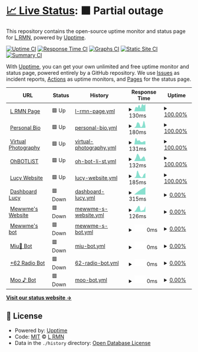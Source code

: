 # [📈 Live Status](https://statuspage.is-a.fun): <!--live status--> **🟧 Partial outage**

This repository contains the open-source uptime monitor and status page for [L RMN](https://statuspage.is-a.fun), powered by [Upptime](https://github.com/upptime/upptime).

[![Uptime CI](https://github.com/lrmn7/statuspage/workflows/Uptime%20CI/badge.svg)](https://github.com/lrmn7/statuspage/actions?query=workflow%3A%22Uptime+CI%22)
[![Response Time CI](https://github.com/lrmn7/statuspage/workflows/Response%20Time%20CI/badge.svg)](https://github.com/lrmn7/statuspage/actions?query=workflow%3A%22Response+Time+CI%22)
[![Graphs CI](https://github.com/lrmn7/statuspage/workflows/Graphs%20CI/badge.svg)](https://github.com/lrmn7/statuspage/actions?query=workflow%3A%22Graphs+CI%22)
[![Static Site CI](https://github.com/lrmn7/statuspage/workflows/Static%20Site%20CI/badge.svg)](https://github.com/lrmn7/statuspage/actions?query=workflow%3A%22Static+Site+CI%22)
[![Summary CI](https://github.com/lrmn7/statuspage/workflows/Summary%20CI/badge.svg)](https://github.com/lrmn7/statuspage/actions?query=workflow%3A%22Summary+CI%22)

With [Upptime](https://upptime.js.org), you can get your own unlimited and free uptime monitor and status page, powered entirely by a GitHub repository. We use [Issues](https://github.com/lrmn7/statuspage/issues) as incident reports, [Actions](https://github.com/lrmn7/statuspage/actions) as uptime monitors, and [Pages](https://statuspage.is-a.fun) for the status page.

<!--start: status pages-->
<!-- This summary is generated by Upptime (https://github.com/upptime/upptime) -->
<!-- Do not edit this manually, your changes will be overwritten -->
<!-- prettier-ignore -->
| URL | Status | History | Response Time | Uptime |
| --- | ------ | ------- | ------------- | ------ |
| <img alt="" src="https://icons.duckduckgo.com/ip3/lrmn.is-a.dev.ico" height="13"> [L RMN Page](https://lrmn.is-a.dev/) | 🟩 Up | [l-rmn-page.yml](https://github.com/lrmn7/statuspage/commits/HEAD/history/l-rmn-page.yml) | <details><summary><img alt="Response time graph" src="./graphs/l-rmn-page/response-time-week.png" height="20"> 130ms</summary><br><a href="https://statuspage.is-a.fun/history/l-rmn-page"><img alt="Response time 188" src="https://img.shields.io/endpoint?url=https%3A%2F%2Fraw.githubusercontent.com%2Flrmn7%2Fstatuspage%2FHEAD%2Fapi%2Fl-rmn-page%2Fresponse-time.json"></a><br><a href="https://statuspage.is-a.fun/history/l-rmn-page"><img alt="24-hour response time 105" src="https://img.shields.io/endpoint?url=https%3A%2F%2Fraw.githubusercontent.com%2Flrmn7%2Fstatuspage%2FHEAD%2Fapi%2Fl-rmn-page%2Fresponse-time-day.json"></a><br><a href="https://statuspage.is-a.fun/history/l-rmn-page"><img alt="7-day response time 130" src="https://img.shields.io/endpoint?url=https%3A%2F%2Fraw.githubusercontent.com%2Flrmn7%2Fstatuspage%2FHEAD%2Fapi%2Fl-rmn-page%2Fresponse-time-week.json"></a><br><a href="https://statuspage.is-a.fun/history/l-rmn-page"><img alt="30-day response time 139" src="https://img.shields.io/endpoint?url=https%3A%2F%2Fraw.githubusercontent.com%2Flrmn7%2Fstatuspage%2FHEAD%2Fapi%2Fl-rmn-page%2Fresponse-time-month.json"></a><br><a href="https://statuspage.is-a.fun/history/l-rmn-page"><img alt="1-year response time 188" src="https://img.shields.io/endpoint?url=https%3A%2F%2Fraw.githubusercontent.com%2Flrmn7%2Fstatuspage%2FHEAD%2Fapi%2Fl-rmn-page%2Fresponse-time-year.json"></a></details> | <details><summary><a href="https://statuspage.is-a.fun/history/l-rmn-page">100.00%</a></summary><a href="https://statuspage.is-a.fun/history/l-rmn-page"><img alt="All-time uptime 99.99%" src="https://img.shields.io/endpoint?url=https%3A%2F%2Fraw.githubusercontent.com%2Flrmn7%2Fstatuspage%2FHEAD%2Fapi%2Fl-rmn-page%2Fuptime.json"></a><br><a href="https://statuspage.is-a.fun/history/l-rmn-page"><img alt="24-hour uptime 100.00%" src="https://img.shields.io/endpoint?url=https%3A%2F%2Fraw.githubusercontent.com%2Flrmn7%2Fstatuspage%2FHEAD%2Fapi%2Fl-rmn-page%2Fuptime-day.json"></a><br><a href="https://statuspage.is-a.fun/history/l-rmn-page"><img alt="7-day uptime 100.00%" src="https://img.shields.io/endpoint?url=https%3A%2F%2Fraw.githubusercontent.com%2Flrmn7%2Fstatuspage%2FHEAD%2Fapi%2Fl-rmn-page%2Fuptime-week.json"></a><br><a href="https://statuspage.is-a.fun/history/l-rmn-page"><img alt="30-day uptime 100.00%" src="https://img.shields.io/endpoint?url=https%3A%2F%2Fraw.githubusercontent.com%2Flrmn7%2Fstatuspage%2FHEAD%2Fapi%2Fl-rmn-page%2Fuptime-month.json"></a><br><a href="https://statuspage.is-a.fun/history/l-rmn-page"><img alt="1-year uptime 99.99%" src="https://img.shields.io/endpoint?url=https%3A%2F%2Fraw.githubusercontent.com%2Flrmn7%2Fstatuspage%2FHEAD%2Fapi%2Fl-rmn-page%2Fuptime-year.json"></a></details>
| <img alt="" src="https://icons.duckduckgo.com/ip3/is-a.fun.ico" height="13"> [Personal Bio](https://is-a.fun/) | 🟩 Up | [personal-bio.yml](https://github.com/lrmn7/statuspage/commits/HEAD/history/personal-bio.yml) | <details><summary><img alt="Response time graph" src="./graphs/personal-bio/response-time-week.png" height="20"> 180ms</summary><br><a href="https://statuspage.is-a.fun/history/personal-bio"><img alt="Response time 189" src="https://img.shields.io/endpoint?url=https%3A%2F%2Fraw.githubusercontent.com%2Flrmn7%2Fstatuspage%2FHEAD%2Fapi%2Fpersonal-bio%2Fresponse-time.json"></a><br><a href="https://statuspage.is-a.fun/history/personal-bio"><img alt="24-hour response time 157" src="https://img.shields.io/endpoint?url=https%3A%2F%2Fraw.githubusercontent.com%2Flrmn7%2Fstatuspage%2FHEAD%2Fapi%2Fpersonal-bio%2Fresponse-time-day.json"></a><br><a href="https://statuspage.is-a.fun/history/personal-bio"><img alt="7-day response time 180" src="https://img.shields.io/endpoint?url=https%3A%2F%2Fraw.githubusercontent.com%2Flrmn7%2Fstatuspage%2FHEAD%2Fapi%2Fpersonal-bio%2Fresponse-time-week.json"></a><br><a href="https://statuspage.is-a.fun/history/personal-bio"><img alt="30-day response time 162" src="https://img.shields.io/endpoint?url=https%3A%2F%2Fraw.githubusercontent.com%2Flrmn7%2Fstatuspage%2FHEAD%2Fapi%2Fpersonal-bio%2Fresponse-time-month.json"></a><br><a href="https://statuspage.is-a.fun/history/personal-bio"><img alt="1-year response time 189" src="https://img.shields.io/endpoint?url=https%3A%2F%2Fraw.githubusercontent.com%2Flrmn7%2Fstatuspage%2FHEAD%2Fapi%2Fpersonal-bio%2Fresponse-time-year.json"></a></details> | <details><summary><a href="https://statuspage.is-a.fun/history/personal-bio">100.00%</a></summary><a href="https://statuspage.is-a.fun/history/personal-bio"><img alt="All-time uptime 100.00%" src="https://img.shields.io/endpoint?url=https%3A%2F%2Fraw.githubusercontent.com%2Flrmn7%2Fstatuspage%2FHEAD%2Fapi%2Fpersonal-bio%2Fuptime.json"></a><br><a href="https://statuspage.is-a.fun/history/personal-bio"><img alt="24-hour uptime 100.00%" src="https://img.shields.io/endpoint?url=https%3A%2F%2Fraw.githubusercontent.com%2Flrmn7%2Fstatuspage%2FHEAD%2Fapi%2Fpersonal-bio%2Fuptime-day.json"></a><br><a href="https://statuspage.is-a.fun/history/personal-bio"><img alt="7-day uptime 100.00%" src="https://img.shields.io/endpoint?url=https%3A%2F%2Fraw.githubusercontent.com%2Flrmn7%2Fstatuspage%2FHEAD%2Fapi%2Fpersonal-bio%2Fuptime-week.json"></a><br><a href="https://statuspage.is-a.fun/history/personal-bio"><img alt="30-day uptime 99.99%" src="https://img.shields.io/endpoint?url=https%3A%2F%2Fraw.githubusercontent.com%2Flrmn7%2Fstatuspage%2FHEAD%2Fapi%2Fpersonal-bio%2Fuptime-month.json"></a><br><a href="https://statuspage.is-a.fun/history/personal-bio"><img alt="1-year uptime 100.00%" src="https://img.shields.io/endpoint?url=https%3A%2F%2Fraw.githubusercontent.com%2Flrmn7%2Fstatuspage%2FHEAD%2Fapi%2Fpersonal-bio%2Fuptime-year.json"></a></details>
| <img alt="" src="https://icons.duckduckgo.com/ip3/lrmn-vp.site.ico" height="13"> [Virtual Photography](https://lrmn-vp.site/) | 🟩 Up | [virtual-photography.yml](https://github.com/lrmn7/statuspage/commits/HEAD/history/virtual-photography.yml) | <details><summary><img alt="Response time graph" src="./graphs/virtual-photography/response-time-week.png" height="20"> 131ms</summary><br><a href="https://statuspage.is-a.fun/history/virtual-photography"><img alt="Response time 152" src="https://img.shields.io/endpoint?url=https%3A%2F%2Fraw.githubusercontent.com%2Flrmn7%2Fstatuspage%2FHEAD%2Fapi%2Fvirtual-photography%2Fresponse-time.json"></a><br><a href="https://statuspage.is-a.fun/history/virtual-photography"><img alt="24-hour response time 164" src="https://img.shields.io/endpoint?url=https%3A%2F%2Fraw.githubusercontent.com%2Flrmn7%2Fstatuspage%2FHEAD%2Fapi%2Fvirtual-photography%2Fresponse-time-day.json"></a><br><a href="https://statuspage.is-a.fun/history/virtual-photography"><img alt="7-day response time 131" src="https://img.shields.io/endpoint?url=https%3A%2F%2Fraw.githubusercontent.com%2Flrmn7%2Fstatuspage%2FHEAD%2Fapi%2Fvirtual-photography%2Fresponse-time-week.json"></a><br><a href="https://statuspage.is-a.fun/history/virtual-photography"><img alt="30-day response time 158" src="https://img.shields.io/endpoint?url=https%3A%2F%2Fraw.githubusercontent.com%2Flrmn7%2Fstatuspage%2FHEAD%2Fapi%2Fvirtual-photography%2Fresponse-time-month.json"></a><br><a href="https://statuspage.is-a.fun/history/virtual-photography"><img alt="1-year response time 152" src="https://img.shields.io/endpoint?url=https%3A%2F%2Fraw.githubusercontent.com%2Flrmn7%2Fstatuspage%2FHEAD%2Fapi%2Fvirtual-photography%2Fresponse-time-year.json"></a></details> | <details><summary><a href="https://statuspage.is-a.fun/history/virtual-photography">100.00%</a></summary><a href="https://statuspage.is-a.fun/history/virtual-photography"><img alt="All-time uptime 100.00%" src="https://img.shields.io/endpoint?url=https%3A%2F%2Fraw.githubusercontent.com%2Flrmn7%2Fstatuspage%2FHEAD%2Fapi%2Fvirtual-photography%2Fuptime.json"></a><br><a href="https://statuspage.is-a.fun/history/virtual-photography"><img alt="24-hour uptime 100.00%" src="https://img.shields.io/endpoint?url=https%3A%2F%2Fraw.githubusercontent.com%2Flrmn7%2Fstatuspage%2FHEAD%2Fapi%2Fvirtual-photography%2Fuptime-day.json"></a><br><a href="https://statuspage.is-a.fun/history/virtual-photography"><img alt="7-day uptime 100.00%" src="https://img.shields.io/endpoint?url=https%3A%2F%2Fraw.githubusercontent.com%2Flrmn7%2Fstatuspage%2FHEAD%2Fapi%2Fvirtual-photography%2Fuptime-week.json"></a><br><a href="https://statuspage.is-a.fun/history/virtual-photography"><img alt="30-day uptime 99.99%" src="https://img.shields.io/endpoint?url=https%3A%2F%2Fraw.githubusercontent.com%2Flrmn7%2Fstatuspage%2FHEAD%2Fapi%2Fvirtual-photography%2Fuptime-month.json"></a><br><a href="https://statuspage.is-a.fun/history/virtual-photography"><img alt="1-year uptime 100.00%" src="https://img.shields.io/endpoint?url=https%3A%2F%2Fraw.githubusercontent.com%2Flrmn7%2Fstatuspage%2FHEAD%2Fapi%2Fvirtual-photography%2Fuptime-year.json"></a></details>
| <img alt="" src="https://icons.duckduckgo.com/ip3/ohbot.is-a.fun.ico" height="13"> [OhBOTLiST](https://ohbot.is-a.fun/) | 🟩 Up | [oh-bot-li-st.yml](https://github.com/lrmn7/statuspage/commits/HEAD/history/oh-bot-li-st.yml) | <details><summary><img alt="Response time graph" src="./graphs/oh-bot-li-st/response-time-week.png" height="20"> 132ms</summary><br><a href="https://statuspage.is-a.fun/history/oh-bot-li-st"><img alt="Response time 417" src="https://img.shields.io/endpoint?url=https%3A%2F%2Fraw.githubusercontent.com%2Flrmn7%2Fstatuspage%2FHEAD%2Fapi%2Foh-bot-li-st%2Fresponse-time.json"></a><br><a href="https://statuspage.is-a.fun/history/oh-bot-li-st"><img alt="24-hour response time 157" src="https://img.shields.io/endpoint?url=https%3A%2F%2Fraw.githubusercontent.com%2Flrmn7%2Fstatuspage%2FHEAD%2Fapi%2Foh-bot-li-st%2Fresponse-time-day.json"></a><br><a href="https://statuspage.is-a.fun/history/oh-bot-li-st"><img alt="7-day response time 132" src="https://img.shields.io/endpoint?url=https%3A%2F%2Fraw.githubusercontent.com%2Flrmn7%2Fstatuspage%2FHEAD%2Fapi%2Foh-bot-li-st%2Fresponse-time-week.json"></a><br><a href="https://statuspage.is-a.fun/history/oh-bot-li-st"><img alt="30-day response time 148" src="https://img.shields.io/endpoint?url=https%3A%2F%2Fraw.githubusercontent.com%2Flrmn7%2Fstatuspage%2FHEAD%2Fapi%2Foh-bot-li-st%2Fresponse-time-month.json"></a><br><a href="https://statuspage.is-a.fun/history/oh-bot-li-st"><img alt="1-year response time 417" src="https://img.shields.io/endpoint?url=https%3A%2F%2Fraw.githubusercontent.com%2Flrmn7%2Fstatuspage%2FHEAD%2Fapi%2Foh-bot-li-st%2Fresponse-time-year.json"></a></details> | <details><summary><a href="https://statuspage.is-a.fun/history/oh-bot-li-st">100.00%</a></summary><a href="https://statuspage.is-a.fun/history/oh-bot-li-st"><img alt="All-time uptime 69.02%" src="https://img.shields.io/endpoint?url=https%3A%2F%2Fraw.githubusercontent.com%2Flrmn7%2Fstatuspage%2FHEAD%2Fapi%2Foh-bot-li-st%2Fuptime.json"></a><br><a href="https://statuspage.is-a.fun/history/oh-bot-li-st"><img alt="24-hour uptime 100.00%" src="https://img.shields.io/endpoint?url=https%3A%2F%2Fraw.githubusercontent.com%2Flrmn7%2Fstatuspage%2FHEAD%2Fapi%2Foh-bot-li-st%2Fuptime-day.json"></a><br><a href="https://statuspage.is-a.fun/history/oh-bot-li-st"><img alt="7-day uptime 100.00%" src="https://img.shields.io/endpoint?url=https%3A%2F%2Fraw.githubusercontent.com%2Flrmn7%2Fstatuspage%2FHEAD%2Fapi%2Foh-bot-li-st%2Fuptime-week.json"></a><br><a href="https://statuspage.is-a.fun/history/oh-bot-li-st"><img alt="30-day uptime 100.00%" src="https://img.shields.io/endpoint?url=https%3A%2F%2Fraw.githubusercontent.com%2Flrmn7%2Fstatuspage%2FHEAD%2Fapi%2Foh-bot-li-st%2Fuptime-month.json"></a><br><a href="https://statuspage.is-a.fun/history/oh-bot-li-st"><img alt="1-year uptime 69.02%" src="https://img.shields.io/endpoint?url=https%3A%2F%2Fraw.githubusercontent.com%2Flrmn7%2Fstatuspage%2FHEAD%2Fapi%2Foh-bot-li-st%2Fuptime-year.json"></a></details>
| <img alt="" src="https://icons.duckduckgo.com/ip3/lucy.is-a.fun.ico" height="13"> [Lucy Website](https://lucy.is-a.fun/) | 🟩 Up | [lucy-website.yml](https://github.com/lrmn7/statuspage/commits/HEAD/history/lucy-website.yml) | <details><summary><img alt="Response time graph" src="./graphs/lucy-website/response-time-week.png" height="20"> 185ms</summary><br><a href="https://statuspage.is-a.fun/history/lucy-website"><img alt="Response time 203" src="https://img.shields.io/endpoint?url=https%3A%2F%2Fraw.githubusercontent.com%2Flrmn7%2Fstatuspage%2FHEAD%2Fapi%2Flucy-website%2Fresponse-time.json"></a><br><a href="https://statuspage.is-a.fun/history/lucy-website"><img alt="24-hour response time 186" src="https://img.shields.io/endpoint?url=https%3A%2F%2Fraw.githubusercontent.com%2Flrmn7%2Fstatuspage%2FHEAD%2Fapi%2Flucy-website%2Fresponse-time-day.json"></a><br><a href="https://statuspage.is-a.fun/history/lucy-website"><img alt="7-day response time 185" src="https://img.shields.io/endpoint?url=https%3A%2F%2Fraw.githubusercontent.com%2Flrmn7%2Fstatuspage%2FHEAD%2Fapi%2Flucy-website%2Fresponse-time-week.json"></a><br><a href="https://statuspage.is-a.fun/history/lucy-website"><img alt="30-day response time 168" src="https://img.shields.io/endpoint?url=https%3A%2F%2Fraw.githubusercontent.com%2Flrmn7%2Fstatuspage%2FHEAD%2Fapi%2Flucy-website%2Fresponse-time-month.json"></a><br><a href="https://statuspage.is-a.fun/history/lucy-website"><img alt="1-year response time 203" src="https://img.shields.io/endpoint?url=https%3A%2F%2Fraw.githubusercontent.com%2Flrmn7%2Fstatuspage%2FHEAD%2Fapi%2Flucy-website%2Fresponse-time-year.json"></a></details> | <details><summary><a href="https://statuspage.is-a.fun/history/lucy-website">100.00%</a></summary><a href="https://statuspage.is-a.fun/history/lucy-website"><img alt="All-time uptime 99.99%" src="https://img.shields.io/endpoint?url=https%3A%2F%2Fraw.githubusercontent.com%2Flrmn7%2Fstatuspage%2FHEAD%2Fapi%2Flucy-website%2Fuptime.json"></a><br><a href="https://statuspage.is-a.fun/history/lucy-website"><img alt="24-hour uptime 100.00%" src="https://img.shields.io/endpoint?url=https%3A%2F%2Fraw.githubusercontent.com%2Flrmn7%2Fstatuspage%2FHEAD%2Fapi%2Flucy-website%2Fuptime-day.json"></a><br><a href="https://statuspage.is-a.fun/history/lucy-website"><img alt="7-day uptime 100.00%" src="https://img.shields.io/endpoint?url=https%3A%2F%2Fraw.githubusercontent.com%2Flrmn7%2Fstatuspage%2FHEAD%2Fapi%2Flucy-website%2Fuptime-week.json"></a><br><a href="https://statuspage.is-a.fun/history/lucy-website"><img alt="30-day uptime 100.00%" src="https://img.shields.io/endpoint?url=https%3A%2F%2Fraw.githubusercontent.com%2Flrmn7%2Fstatuspage%2FHEAD%2Fapi%2Flucy-website%2Fuptime-month.json"></a><br><a href="https://statuspage.is-a.fun/history/lucy-website"><img alt="1-year uptime 99.99%" src="https://img.shields.io/endpoint?url=https%3A%2F%2Fraw.githubusercontent.com%2Flrmn7%2Fstatuspage%2FHEAD%2Fapi%2Flucy-website%2Fuptime-year.json"></a></details>
| <img alt="" src="https://icons.duckduckgo.com/ip3/dash-lucy.is-a.fun.ico" height="13"> [Dashboard Lucy](https://dash-lucy.is-a.fun/) | 🟥 Down | [dashboard-lucy.yml](https://github.com/lrmn7/statuspage/commits/HEAD/history/dashboard-lucy.yml) | <details><summary><img alt="Response time graph" src="./graphs/dashboard-lucy/response-time-week.png" height="20"> 315ms</summary><br><a href="https://statuspage.is-a.fun/history/dashboard-lucy"><img alt="Response time 751" src="https://img.shields.io/endpoint?url=https%3A%2F%2Fraw.githubusercontent.com%2Flrmn7%2Fstatuspage%2FHEAD%2Fapi%2Fdashboard-lucy%2Fresponse-time.json"></a><br><a href="https://statuspage.is-a.fun/history/dashboard-lucy"><img alt="24-hour response time 0" src="https://img.shields.io/endpoint?url=https%3A%2F%2Fraw.githubusercontent.com%2Flrmn7%2Fstatuspage%2FHEAD%2Fapi%2Fdashboard-lucy%2Fresponse-time-day.json"></a><br><a href="https://statuspage.is-a.fun/history/dashboard-lucy"><img alt="7-day response time 315" src="https://img.shields.io/endpoint?url=https%3A%2F%2Fraw.githubusercontent.com%2Flrmn7%2Fstatuspage%2FHEAD%2Fapi%2Fdashboard-lucy%2Fresponse-time-week.json"></a><br><a href="https://statuspage.is-a.fun/history/dashboard-lucy"><img alt="30-day response time 804" src="https://img.shields.io/endpoint?url=https%3A%2F%2Fraw.githubusercontent.com%2Flrmn7%2Fstatuspage%2FHEAD%2Fapi%2Fdashboard-lucy%2Fresponse-time-month.json"></a><br><a href="https://statuspage.is-a.fun/history/dashboard-lucy"><img alt="1-year response time 751" src="https://img.shields.io/endpoint?url=https%3A%2F%2Fraw.githubusercontent.com%2Flrmn7%2Fstatuspage%2FHEAD%2Fapi%2Fdashboard-lucy%2Fresponse-time-year.json"></a></details> | <details><summary><a href="https://statuspage.is-a.fun/history/dashboard-lucy">0.00%</a></summary><a href="https://statuspage.is-a.fun/history/dashboard-lucy"><img alt="All-time uptime 81.39%" src="https://img.shields.io/endpoint?url=https%3A%2F%2Fraw.githubusercontent.com%2Flrmn7%2Fstatuspage%2FHEAD%2Fapi%2Fdashboard-lucy%2Fuptime.json"></a><br><a href="https://statuspage.is-a.fun/history/dashboard-lucy"><img alt="24-hour uptime 0.00%" src="https://img.shields.io/endpoint?url=https%3A%2F%2Fraw.githubusercontent.com%2Flrmn7%2Fstatuspage%2FHEAD%2Fapi%2Fdashboard-lucy%2Fuptime-day.json"></a><br><a href="https://statuspage.is-a.fun/history/dashboard-lucy"><img alt="7-day uptime 0.00%" src="https://img.shields.io/endpoint?url=https%3A%2F%2Fraw.githubusercontent.com%2Flrmn7%2Fstatuspage%2FHEAD%2Fapi%2Fdashboard-lucy%2Fuptime-week.json"></a><br><a href="https://statuspage.is-a.fun/history/dashboard-lucy"><img alt="30-day uptime 43.40%" src="https://img.shields.io/endpoint?url=https%3A%2F%2Fraw.githubusercontent.com%2Flrmn7%2Fstatuspage%2FHEAD%2Fapi%2Fdashboard-lucy%2Fuptime-month.json"></a><br><a href="https://statuspage.is-a.fun/history/dashboard-lucy"><img alt="1-year uptime 81.39%" src="https://img.shields.io/endpoint?url=https%3A%2F%2Fraw.githubusercontent.com%2Flrmn7%2Fstatuspage%2FHEAD%2Fapi%2Fdashboard-lucy%2Fuptime-year.json"></a></details>
| <img alt="" src="https://icons.duckduckgo.com/ip3/meww.me.ico" height="13"> [Mewwme's Website](https://meww.me/) | 🟥 Down | [mewwme-s-website.yml](https://github.com/lrmn7/statuspage/commits/HEAD/history/mewwme-s-website.yml) | <details><summary><img alt="Response time graph" src="./graphs/mewwme-s-website/response-time-week.png" height="20"> 126ms</summary><br><a href="https://statuspage.is-a.fun/history/mewwme-s-website"><img alt="Response time 154" src="https://img.shields.io/endpoint?url=https%3A%2F%2Fraw.githubusercontent.com%2Flrmn7%2Fstatuspage%2FHEAD%2Fapi%2Fmewwme-s-website%2Fresponse-time.json"></a><br><a href="https://statuspage.is-a.fun/history/mewwme-s-website"><img alt="24-hour response time 190" src="https://img.shields.io/endpoint?url=https%3A%2F%2Fraw.githubusercontent.com%2Flrmn7%2Fstatuspage%2FHEAD%2Fapi%2Fmewwme-s-website%2Fresponse-time-day.json"></a><br><a href="https://statuspage.is-a.fun/history/mewwme-s-website"><img alt="7-day response time 126" src="https://img.shields.io/endpoint?url=https%3A%2F%2Fraw.githubusercontent.com%2Flrmn7%2Fstatuspage%2FHEAD%2Fapi%2Fmewwme-s-website%2Fresponse-time-week.json"></a><br><a href="https://statuspage.is-a.fun/history/mewwme-s-website"><img alt="30-day response time 134" src="https://img.shields.io/endpoint?url=https%3A%2F%2Fraw.githubusercontent.com%2Flrmn7%2Fstatuspage%2FHEAD%2Fapi%2Fmewwme-s-website%2Fresponse-time-month.json"></a><br><a href="https://statuspage.is-a.fun/history/mewwme-s-website"><img alt="1-year response time 154" src="https://img.shields.io/endpoint?url=https%3A%2F%2Fraw.githubusercontent.com%2Flrmn7%2Fstatuspage%2FHEAD%2Fapi%2Fmewwme-s-website%2Fresponse-time-year.json"></a></details> | <details><summary><a href="https://statuspage.is-a.fun/history/mewwme-s-website">0.00%</a></summary><a href="https://statuspage.is-a.fun/history/mewwme-s-website"><img alt="All-time uptime 40.13%" src="https://img.shields.io/endpoint?url=https%3A%2F%2Fraw.githubusercontent.com%2Flrmn7%2Fstatuspage%2FHEAD%2Fapi%2Fmewwme-s-website%2Fuptime.json"></a><br><a href="https://statuspage.is-a.fun/history/mewwme-s-website"><img alt="24-hour uptime 0.00%" src="https://img.shields.io/endpoint?url=https%3A%2F%2Fraw.githubusercontent.com%2Flrmn7%2Fstatuspage%2FHEAD%2Fapi%2Fmewwme-s-website%2Fuptime-day.json"></a><br><a href="https://statuspage.is-a.fun/history/mewwme-s-website"><img alt="7-day uptime 0.00%" src="https://img.shields.io/endpoint?url=https%3A%2F%2Fraw.githubusercontent.com%2Flrmn7%2Fstatuspage%2FHEAD%2Fapi%2Fmewwme-s-website%2Fuptime-week.json"></a><br><a href="https://statuspage.is-a.fun/history/mewwme-s-website"><img alt="30-day uptime 0.00%" src="https://img.shields.io/endpoint?url=https%3A%2F%2Fraw.githubusercontent.com%2Flrmn7%2Fstatuspage%2FHEAD%2Fapi%2Fmewwme-s-website%2Fuptime-month.json"></a><br><a href="https://statuspage.is-a.fun/history/mewwme-s-website"><img alt="1-year uptime 40.13%" src="https://img.shields.io/endpoint?url=https%3A%2F%2Fraw.githubusercontent.com%2Flrmn7%2Fstatuspage%2FHEAD%2Fapi%2Fmewwme-s-website%2Fuptime-year.json"></a></details>
| <img alt="" src="https://icons.duckduckgo.com/ip3/168.119.88.145.ico" height="13"> [Mewwme's bot](http://168.119.88.145:3026) | 🟥 Down | [mewwme-s-bot.yml](https://github.com/lrmn7/statuspage/commits/HEAD/history/mewwme-s-bot.yml) | <details><summary><img alt="Response time graph" src="./graphs/mewwme-s-bot/response-time-week.png" height="20"> 0ms</summary><br><a href="https://statuspage.is-a.fun/history/mewwme-s-bot"><img alt="Response time 235" src="https://img.shields.io/endpoint?url=https%3A%2F%2Fraw.githubusercontent.com%2Flrmn7%2Fstatuspage%2FHEAD%2Fapi%2Fmewwme-s-bot%2Fresponse-time.json"></a><br><a href="https://statuspage.is-a.fun/history/mewwme-s-bot"><img alt="24-hour response time 0" src="https://img.shields.io/endpoint?url=https%3A%2F%2Fraw.githubusercontent.com%2Flrmn7%2Fstatuspage%2FHEAD%2Fapi%2Fmewwme-s-bot%2Fresponse-time-day.json"></a><br><a href="https://statuspage.is-a.fun/history/mewwme-s-bot"><img alt="7-day response time 0" src="https://img.shields.io/endpoint?url=https%3A%2F%2Fraw.githubusercontent.com%2Flrmn7%2Fstatuspage%2FHEAD%2Fapi%2Fmewwme-s-bot%2Fresponse-time-week.json"></a><br><a href="https://statuspage.is-a.fun/history/mewwme-s-bot"><img alt="30-day response time 0" src="https://img.shields.io/endpoint?url=https%3A%2F%2Fraw.githubusercontent.com%2Flrmn7%2Fstatuspage%2FHEAD%2Fapi%2Fmewwme-s-bot%2Fresponse-time-month.json"></a><br><a href="https://statuspage.is-a.fun/history/mewwme-s-bot"><img alt="1-year response time 235" src="https://img.shields.io/endpoint?url=https%3A%2F%2Fraw.githubusercontent.com%2Flrmn7%2Fstatuspage%2FHEAD%2Fapi%2Fmewwme-s-bot%2Fresponse-time-year.json"></a></details> | <details><summary><a href="https://statuspage.is-a.fun/history/mewwme-s-bot">0.00%</a></summary><a href="https://statuspage.is-a.fun/history/mewwme-s-bot"><img alt="All-time uptime 13.97%" src="https://img.shields.io/endpoint?url=https%3A%2F%2Fraw.githubusercontent.com%2Flrmn7%2Fstatuspage%2FHEAD%2Fapi%2Fmewwme-s-bot%2Fuptime.json"></a><br><a href="https://statuspage.is-a.fun/history/mewwme-s-bot"><img alt="24-hour uptime 0.00%" src="https://img.shields.io/endpoint?url=https%3A%2F%2Fraw.githubusercontent.com%2Flrmn7%2Fstatuspage%2FHEAD%2Fapi%2Fmewwme-s-bot%2Fuptime-day.json"></a><br><a href="https://statuspage.is-a.fun/history/mewwme-s-bot"><img alt="7-day uptime 0.00%" src="https://img.shields.io/endpoint?url=https%3A%2F%2Fraw.githubusercontent.com%2Flrmn7%2Fstatuspage%2FHEAD%2Fapi%2Fmewwme-s-bot%2Fuptime-week.json"></a><br><a href="https://statuspage.is-a.fun/history/mewwme-s-bot"><img alt="30-day uptime 0.00%" src="https://img.shields.io/endpoint?url=https%3A%2F%2Fraw.githubusercontent.com%2Flrmn7%2Fstatuspage%2FHEAD%2Fapi%2Fmewwme-s-bot%2Fuptime-month.json"></a><br><a href="https://statuspage.is-a.fun/history/mewwme-s-bot"><img alt="1-year uptime 13.97%" src="https://img.shields.io/endpoint?url=https%3A%2F%2Fraw.githubusercontent.com%2Flrmn7%2Fstatuspage%2FHEAD%2Fapi%2Fmewwme-s-bot%2Fuptime-year.json"></a></details>
| <img alt="" src="https://icons.duckduckgo.com/ip3/168.119.88.145.ico" height="13"> [Miu🌛 Bot](http://168.119.88.145:3013) | 🟥 Down | [miu-bot.yml](https://github.com/lrmn7/statuspage/commits/HEAD/history/miu-bot.yml) | <details><summary><img alt="Response time graph" src="./graphs/miu-bot/response-time-week.png" height="20"> 0ms</summary><br><a href="https://statuspage.is-a.fun/history/miu-bot"><img alt="Response time 213" src="https://img.shields.io/endpoint?url=https%3A%2F%2Fraw.githubusercontent.com%2Flrmn7%2Fstatuspage%2FHEAD%2Fapi%2Fmiu-bot%2Fresponse-time.json"></a><br><a href="https://statuspage.is-a.fun/history/miu-bot"><img alt="24-hour response time 0" src="https://img.shields.io/endpoint?url=https%3A%2F%2Fraw.githubusercontent.com%2Flrmn7%2Fstatuspage%2FHEAD%2Fapi%2Fmiu-bot%2Fresponse-time-day.json"></a><br><a href="https://statuspage.is-a.fun/history/miu-bot"><img alt="7-day response time 0" src="https://img.shields.io/endpoint?url=https%3A%2F%2Fraw.githubusercontent.com%2Flrmn7%2Fstatuspage%2FHEAD%2Fapi%2Fmiu-bot%2Fresponse-time-week.json"></a><br><a href="https://statuspage.is-a.fun/history/miu-bot"><img alt="30-day response time 0" src="https://img.shields.io/endpoint?url=https%3A%2F%2Fraw.githubusercontent.com%2Flrmn7%2Fstatuspage%2FHEAD%2Fapi%2Fmiu-bot%2Fresponse-time-month.json"></a><br><a href="https://statuspage.is-a.fun/history/miu-bot"><img alt="1-year response time 213" src="https://img.shields.io/endpoint?url=https%3A%2F%2Fraw.githubusercontent.com%2Flrmn7%2Fstatuspage%2FHEAD%2Fapi%2Fmiu-bot%2Fresponse-time-year.json"></a></details> | <details><summary><a href="https://statuspage.is-a.fun/history/miu-bot">0.00%</a></summary><a href="https://statuspage.is-a.fun/history/miu-bot"><img alt="All-time uptime 14.31%" src="https://img.shields.io/endpoint?url=https%3A%2F%2Fraw.githubusercontent.com%2Flrmn7%2Fstatuspage%2FHEAD%2Fapi%2Fmiu-bot%2Fuptime.json"></a><br><a href="https://statuspage.is-a.fun/history/miu-bot"><img alt="24-hour uptime 0.00%" src="https://img.shields.io/endpoint?url=https%3A%2F%2Fraw.githubusercontent.com%2Flrmn7%2Fstatuspage%2FHEAD%2Fapi%2Fmiu-bot%2Fuptime-day.json"></a><br><a href="https://statuspage.is-a.fun/history/miu-bot"><img alt="7-day uptime 0.00%" src="https://img.shields.io/endpoint?url=https%3A%2F%2Fraw.githubusercontent.com%2Flrmn7%2Fstatuspage%2FHEAD%2Fapi%2Fmiu-bot%2Fuptime-week.json"></a><br><a href="https://statuspage.is-a.fun/history/miu-bot"><img alt="30-day uptime 0.00%" src="https://img.shields.io/endpoint?url=https%3A%2F%2Fraw.githubusercontent.com%2Flrmn7%2Fstatuspage%2FHEAD%2Fapi%2Fmiu-bot%2Fuptime-month.json"></a><br><a href="https://statuspage.is-a.fun/history/miu-bot"><img alt="1-year uptime 14.31%" src="https://img.shields.io/endpoint?url=https%3A%2F%2Fraw.githubusercontent.com%2Flrmn7%2Fstatuspage%2FHEAD%2Fapi%2Fmiu-bot%2Fuptime-year.json"></a></details>
| <img alt="" src="https://icons.duckduckgo.com/ip3/168.119.88.145.ico" height="13"> [+62 Radio Bot](http://168.119.88.145:3014) | 🟥 Down | [62-radio-bot.yml](https://github.com/lrmn7/statuspage/commits/HEAD/history/62-radio-bot.yml) | <details><summary><img alt="Response time graph" src="./graphs/62-radio-bot/response-time-week.png" height="20"> 0ms</summary><br><a href="https://statuspage.is-a.fun/history/62-radio-bot"><img alt="Response time 229" src="https://img.shields.io/endpoint?url=https%3A%2F%2Fraw.githubusercontent.com%2Flrmn7%2Fstatuspage%2FHEAD%2Fapi%2F62-radio-bot%2Fresponse-time.json"></a><br><a href="https://statuspage.is-a.fun/history/62-radio-bot"><img alt="24-hour response time 0" src="https://img.shields.io/endpoint?url=https%3A%2F%2Fraw.githubusercontent.com%2Flrmn7%2Fstatuspage%2FHEAD%2Fapi%2F62-radio-bot%2Fresponse-time-day.json"></a><br><a href="https://statuspage.is-a.fun/history/62-radio-bot"><img alt="7-day response time 0" src="https://img.shields.io/endpoint?url=https%3A%2F%2Fraw.githubusercontent.com%2Flrmn7%2Fstatuspage%2FHEAD%2Fapi%2F62-radio-bot%2Fresponse-time-week.json"></a><br><a href="https://statuspage.is-a.fun/history/62-radio-bot"><img alt="30-day response time 0" src="https://img.shields.io/endpoint?url=https%3A%2F%2Fraw.githubusercontent.com%2Flrmn7%2Fstatuspage%2FHEAD%2Fapi%2F62-radio-bot%2Fresponse-time-month.json"></a><br><a href="https://statuspage.is-a.fun/history/62-radio-bot"><img alt="1-year response time 229" src="https://img.shields.io/endpoint?url=https%3A%2F%2Fraw.githubusercontent.com%2Flrmn7%2Fstatuspage%2FHEAD%2Fapi%2F62-radio-bot%2Fresponse-time-year.json"></a></details> | <details><summary><a href="https://statuspage.is-a.fun/history/62-radio-bot">0.00%</a></summary><a href="https://statuspage.is-a.fun/history/62-radio-bot"><img alt="All-time uptime 14.30%" src="https://img.shields.io/endpoint?url=https%3A%2F%2Fraw.githubusercontent.com%2Flrmn7%2Fstatuspage%2FHEAD%2Fapi%2F62-radio-bot%2Fuptime.json"></a><br><a href="https://statuspage.is-a.fun/history/62-radio-bot"><img alt="24-hour uptime 0.00%" src="https://img.shields.io/endpoint?url=https%3A%2F%2Fraw.githubusercontent.com%2Flrmn7%2Fstatuspage%2FHEAD%2Fapi%2F62-radio-bot%2Fuptime-day.json"></a><br><a href="https://statuspage.is-a.fun/history/62-radio-bot"><img alt="7-day uptime 0.00%" src="https://img.shields.io/endpoint?url=https%3A%2F%2Fraw.githubusercontent.com%2Flrmn7%2Fstatuspage%2FHEAD%2Fapi%2F62-radio-bot%2Fuptime-week.json"></a><br><a href="https://statuspage.is-a.fun/history/62-radio-bot"><img alt="30-day uptime 0.00%" src="https://img.shields.io/endpoint?url=https%3A%2F%2Fraw.githubusercontent.com%2Flrmn7%2Fstatuspage%2FHEAD%2Fapi%2F62-radio-bot%2Fuptime-month.json"></a><br><a href="https://statuspage.is-a.fun/history/62-radio-bot"><img alt="1-year uptime 14.30%" src="https://img.shields.io/endpoint?url=https%3A%2F%2Fraw.githubusercontent.com%2Flrmn7%2Fstatuspage%2FHEAD%2Fapi%2F62-radio-bot%2Fuptime-year.json"></a></details>
| <img alt="" src="https://icons.duckduckgo.com/ip3/168.119.88.145.ico" height="13"> [Moo ♪ Bot](http://168.119.88.145:3022) | 🟥 Down | [moo-bot.yml](https://github.com/lrmn7/statuspage/commits/HEAD/history/moo-bot.yml) | <details><summary><img alt="Response time graph" src="./graphs/moo-bot/response-time-week.png" height="20"> 0ms</summary><br><a href="https://statuspage.is-a.fun/history/moo-bot"><img alt="Response time 219" src="https://img.shields.io/endpoint?url=https%3A%2F%2Fraw.githubusercontent.com%2Flrmn7%2Fstatuspage%2FHEAD%2Fapi%2Fmoo-bot%2Fresponse-time.json"></a><br><a href="https://statuspage.is-a.fun/history/moo-bot"><img alt="24-hour response time 0" src="https://img.shields.io/endpoint?url=https%3A%2F%2Fraw.githubusercontent.com%2Flrmn7%2Fstatuspage%2FHEAD%2Fapi%2Fmoo-bot%2Fresponse-time-day.json"></a><br><a href="https://statuspage.is-a.fun/history/moo-bot"><img alt="7-day response time 0" src="https://img.shields.io/endpoint?url=https%3A%2F%2Fraw.githubusercontent.com%2Flrmn7%2Fstatuspage%2FHEAD%2Fapi%2Fmoo-bot%2Fresponse-time-week.json"></a><br><a href="https://statuspage.is-a.fun/history/moo-bot"><img alt="30-day response time 0" src="https://img.shields.io/endpoint?url=https%3A%2F%2Fraw.githubusercontent.com%2Flrmn7%2Fstatuspage%2FHEAD%2Fapi%2Fmoo-bot%2Fresponse-time-month.json"></a><br><a href="https://statuspage.is-a.fun/history/moo-bot"><img alt="1-year response time 219" src="https://img.shields.io/endpoint?url=https%3A%2F%2Fraw.githubusercontent.com%2Flrmn7%2Fstatuspage%2FHEAD%2Fapi%2Fmoo-bot%2Fresponse-time-year.json"></a></details> | <details><summary><a href="https://statuspage.is-a.fun/history/moo-bot">0.00%</a></summary><a href="https://statuspage.is-a.fun/history/moo-bot"><img alt="All-time uptime 14.32%" src="https://img.shields.io/endpoint?url=https%3A%2F%2Fraw.githubusercontent.com%2Flrmn7%2Fstatuspage%2FHEAD%2Fapi%2Fmoo-bot%2Fuptime.json"></a><br><a href="https://statuspage.is-a.fun/history/moo-bot"><img alt="24-hour uptime 0.00%" src="https://img.shields.io/endpoint?url=https%3A%2F%2Fraw.githubusercontent.com%2Flrmn7%2Fstatuspage%2FHEAD%2Fapi%2Fmoo-bot%2Fuptime-day.json"></a><br><a href="https://statuspage.is-a.fun/history/moo-bot"><img alt="7-day uptime 0.00%" src="https://img.shields.io/endpoint?url=https%3A%2F%2Fraw.githubusercontent.com%2Flrmn7%2Fstatuspage%2FHEAD%2Fapi%2Fmoo-bot%2Fuptime-week.json"></a><br><a href="https://statuspage.is-a.fun/history/moo-bot"><img alt="30-day uptime 0.00%" src="https://img.shields.io/endpoint?url=https%3A%2F%2Fraw.githubusercontent.com%2Flrmn7%2Fstatuspage%2FHEAD%2Fapi%2Fmoo-bot%2Fuptime-month.json"></a><br><a href="https://statuspage.is-a.fun/history/moo-bot"><img alt="1-year uptime 14.32%" src="https://img.shields.io/endpoint?url=https%3A%2F%2Fraw.githubusercontent.com%2Flrmn7%2Fstatuspage%2FHEAD%2Fapi%2Fmoo-bot%2Fuptime-year.json"></a></details>

<!--end: status pages-->

[**Visit our status website →**](https://statuspage.is-a.fun)

## 📄 License

- Powered by: [Upptime](https://github.com/upptime/upptime)
- Code: [MIT](./LICENSE) © [L RMN](https://statuspage.is-a.fun)
- Data in the `./history` directory: [Open Database License](https://opendatacommons.org/licenses/odbl/1-0/)

